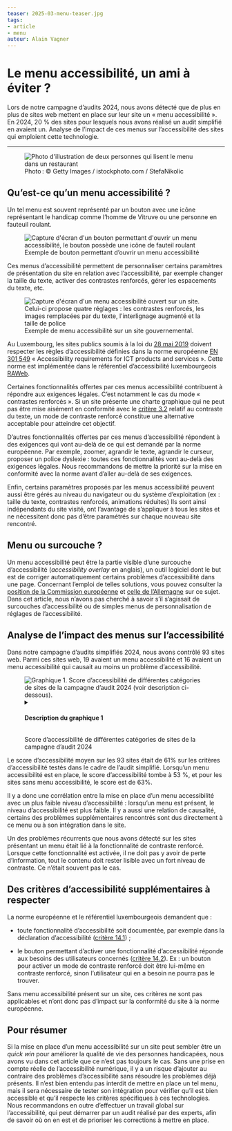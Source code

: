 ```yaml
---
teaser: 2025-03-menu-teaser.jpg
tags:
- article
- menu
auteur: Alain Vagner
---
```

<script src="../../../../content/fr/news/2025-03-18-menus.js"></script>
<hgroup>
 <h1>Le menu accessibilité, un ami à éviter ?</h1> 
 <p>Lors de notre campagne d’audits 2024, nous avons détecté que de plus en plus de sites web mettent en place sur leur site un « menu accessibilité ». En 2024, 20 % des sites pour lesquels nous avons réalisé un audit simplifié en avaient un. Analyse de l’impact de ces menus sur l’accessibilité des sites qui emploient cette technologie.</p>
</hgroup>
<hr>

<figure role="group" aria-label="Photo&#8239;: © Getty Images / istockphoto.com / StefaNikolic" class="pic"> <img src="../../../../content/fr/news/img/2025-03-menu.jpg" alt="Photo d'illustration de deux personnes qui lisent le menu dans un restaurant"> <figcaption>Photo&#8239;: © Getty Images / istockphoto.com / StefaNikolic</figcaption>
</figure>

## Qu’est-ce qu’un menu accessibilité ?

Un tel menu est souvent représenté par un bouton avec une icône représentant le handicap comme l’homme de Vitruve ou une personne en fauteuil roulant.


<figure role="group" aria-label="Exemple de bouton permettant d’ouvrir un menu accessibilité" class="pic"> <img src="../../../../content/fr/news/img/2025-03-bouton-menu.png" alt="Capture d'écran d'un bouton permettant d'ouvrir un menu accessibilité, le bouton possède une icône de fauteil roulant" style="width: initial; margin-left: auto; margin-right:auto; display:block"> <figcaption>Exemple de bouton permettant d’ouvrir un menu accessibilité</figcaption>
</figure>

Ces menus d’accessibilité permettent de personnaliser certains paramètres de présentation du site en relation avec l’accessibilité, par exemple changer la taille du texte, activer des contrastes renforcés, gérer les espacements du texte, etc.

<figure role="group" aria-label="Exemple de menu accessibilité sur un site gouvernemental." class="pic"> <img src="../../../../content/fr/news/img/2025-03-menu-ouvert.png" alt="Capture d'écran d'un menu accessibilité ouvert sur un site. Celui-ci propose quatre réglages : les contrastes renforcés, les images remplacées par du texte, l'interlignage augmenté et la taille de police"> <figcaption>Exemple de menu accessibilité sur un site gouvernemental.</figcaption>
</figure>


Au Luxembourg, les sites publics soumis à la loi du [28 mai 2019](https://legilux.public.lu/eli/etat/leg/loi/2019/05/28/a373/jo) doivent respecter les règles d’accessibilité définies dans la norme européenne [EN 301 549](https://www.etsi.org/deliver/etsi_en/301500_301599/301549/03.02.01_60/en_301549v030201p.pdf) « Accessibility requirements for ICT products and services ». Cette norme est implémentée dans le référentiel d’accessibilité luxembourgeois [RAWeb](https://accessibilite.public.lu/fr/raweb1/).

Certaines fonctionnalités offertes par ces menus accessibilité contribuent à répondre aux exigences légales. C’est notamment le cas du mode « contrastes renforcés ». Si un site présente une charte graphique qui ne peut pas être mise aisément en conformité avec le [critère 3.2](https://accessibilite.public.lu/fr/raweb1/criteres.html#crit-3-2) relatif au contraste du texte, un mode de contraste renforcé constitue une alternative acceptable pour atteindre cet objectif.

D’autres fonctionnalités offertes par ces menus d’accessibilité répondent à des exigences qui vont au-delà de ce qui est demandé par la norme européenne. Par exemple, zoomer, agrandir le texte, agrandir le curseur, proposer un police dyslexie : toutes ces fonctionnalités vont au-delà des exigences légales. Nous recommandons de mettre la priorité sur la mise en conformité avec la norme avant d’aller au-delà de ses exigences.

Enfin, certains paramètres proposés par les menus accessibilité peuvent aussi être gérés au niveau du navigateur ou du système d’exploitation (ex : taille du texte, contrastes renforcés, animations réduites) Ils sont ainsi indépendants du site visité, ont l’avantage de s’appliquer à tous les sites et ne nécessitent donc pas d’être paramétrés sur chaque nouveau site rencontré.


<aside class="contextbox">
<h2>Menu ou surcouche ?</h2>
<p>Un menu accessibilité peut être la partie visible d’une surcouche d’accessibilité (<em lang="en">accessibility overlay</em> en anglais), un outil logiciel dont le but est de corriger automatiquement certains problèmes d’accessibilité dans une page. Concernant l’emploi de telles solutions, vous pouvez consulter la <a href="https://digital-strategy.ec.europa.eu/en/policies/web-accessibility#:~:text=Accessibility%20overlays">position de la Commission européenne</a> et <a href="https://www.bfit-bund.de/DE/Publikation/einschaetzung-overlaytools.html">celle de l’Allemagne</a> sur ce sujet. Dans cet article, nous n’avons pas cherché à savoir s’il s’agissait de surcouches d’accessibilité ou de simples menus de personnalisation de réglages de l’accessibilité.</p>
</aside>


## Analyse de l’impact des menus sur l’accessibilité

Dans notre campagne d’audits simplifiés 2024, nous avons contrôlé 93 sites web. Parmi ces sites web, 19 avaient un menu accessibilité et 16 avaient un menu accessibilité qui causait au moins un problème d’accessibilité.

<figure class="chart">
    <div id="menu_compliance">
        <img src="../../../../content/fr/news/img/2025-03-menu-chart.svg" alt="Graphique 1. Score d’accessibilité de différentes catégories de sites de la campagne d’audit 2024 (voir description ci-dessous).">
    </div>
    <details>
        <summary><h4>Description du graphique 1</h4></summary>
        <div>
            <div class="highcharts-data-table"></div>
        </div>
        <p>Ce diagramme en colonnes présente les scores d'accessibilité moyens pour l'ensemble des sites (global, 61%), les sites avec un menu accessibilité (53%) et les sites sans menu accessibilité (63%), sur les 93 sites publics cibles d'audits simplifiés en 2024.</p>
    </details>
    <p class="chart-legend">Score d’accessibilité de différentes catégories de sites de la campagne d’audit 2024</p>
</figure>

Le score d’accessibilité moyen sur les 93 sites était de 61% sur les critères d’accessibilité testés dans le cadre de l’audit simplifié. Lorsqu’un menu accessibilité est en place, le score d’accessibilité tombe à 53 %, et pour les sites sans menu accessibilité, le score est de 63%.

Il y a donc une corrélation entre la mise en place d’un menu accessibilité avec un plus faible niveau d’accessibilité : lorsqu’un menu est présent, le niveau d’accessibilité est plus faible. Il y a aussi une relation de causalité, certains des problèmes supplémentaires rencontrés sont dus directement à ce menu ou à son intégration dans le site.

Un des problèmes récurrents que nous avons détecté sur les sites présentant un menu était lié à la fonctionnalité de contraste renforcé. Lorsque cette fonctionnalité est activée, il ne doit pas y avoir de perte d’information, tout le contenu doit rester lisible avec un fort niveau de contraste. Ce n’était souvent pas le cas.

## Des critères d’accessibilité supplémentaires à respecter

La norme européenne et le référentiel luxembourgeois demandent que :

<ul>
<li><p>toute fonctionnalité d’accessibilité soit documentée, par exemple dans la déclaration d’accessibilité (<a href="/fr/raweb1/criteres.html#crit-14-1">critère 14.1</a>)&nbsp;;</p></li>
<li><p>le bouton permettant d’activer une fonctionnalité d’accessibilité réponde aux besoins des utilisateurs concernés (<a href="/fr/raweb1/criteres.html#crit-14-2">critère 14.2</a>). Ex&nbsp;: un bouton pour activer un mode de contraste renforcé doit être lui-même en contraste renforcé, sinon l’utilisateur qui en a besoin ne pourra pas le trouver.</p></li>
</ul>

Sans menu accessibilité présent sur un site, ces critères ne sont pas applicables et n’ont donc pas d’impact sur la conformité du site à la norme européenne.

## Pour résumer

Si la mise en place d’un menu accessibilité sur un site peut sembler être un _quick win_ pour améliorer la qualité de vie des personnes handicapées, nous avons vu dans cet article que ce n’est pas toujours le cas. Sans une prise en compte réelle de l’accessibilité numérique, il y a un risque d’ajouter au contraire des problèmes d’accessibilité sans résoudre les problèmes déjà présents. Il n’est bien entendu pas interdit de mettre en place un tel menu, mais il sera nécessaire de tester son intégration pour vérifier qu’il est bien accessible et qu’il respecte les critères spécifiques à ces technologies. Nous recommandons en outre d’effectuer un travail global sur l’accessibilité, qui peut démarrer par un audit réalisé par des experts, afin de savoir où on en est et de prioriser les corrections à mettre en place.